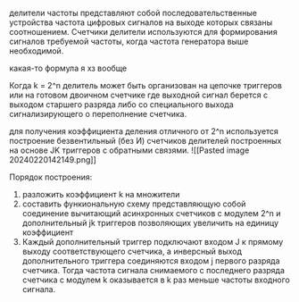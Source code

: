 делители частоты представляют собой последовательственные устройства частота цифровых сигналов на выходе которых связаны соотношением. 
Счетчики делители используются для формирования сигналов требуемой частоты, когда частота генератора выше необходимой.

какая-то формула я хз вообще

Когда k = 2^n делитель может быть организован на цепочке триггеров или на готовом двоичном счетчике где выходной сигнал берется с выходом старшего разряда либо со специального выхода сигнализирующего о переполнение счетчика. 

для получения коэффициента деления отличного от 2^n используется построение безвентильный  (без И) счетчиков делителей построенных на основе JK триггеров с обратными связями. 
![[Pasted image 20240220142149.png]]

Порядок построения:
1. разложить коэффициент k на множители 
2. составить функиональную схему представляющую собой соединение вычитающий асинхронных счетчиков с модулем 2^n и дополнительный jk триггеров позволяющих увеличить на единицу коэффициент
3. Каждый дополнительный триггер подключают входом J к прямому выходу соответствующего счетчика, а инверсный выход дополнительного триггера соединяются входом j первого разряда счетчика. Тогда частота сигнала снимаемого с последнего разряда счетчика с модулем k оказывается в k раз меньше частоты входного сигнала. 

